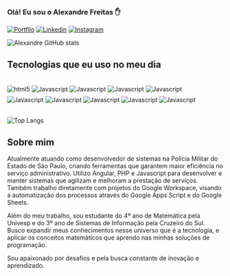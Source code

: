 ### Olá! Eu sou o Alexandre Freitas ✋

[![Portflio](https://img.shields.io/badge/website-000000?style=for-the-badge&logo=About.me&logoColor=white)](https://alexandrefreitas.com)
[![Linkedin](https://img.shields.io/badge/LinkedIn-0077B5?style=for-the-badge&logo=linkedin&logoColor=white)](https://www.linkedin.com/in/alexandre-de-freitas-605b63254/)
[![Instagram](https://img.shields.io/badge/Instagram-E4405F?style=for-the-badge&logo=instagram&logoColor=white)](https://www.instagram.com/alexandre_freitaass/)

![Alexandre GitHub stats](https://github-readme-stats.vercel.app/api?username=alexandrefreitass&show_icons=true&theme=dark)

## Tecnologias que eu uso no meu dia

<div style="display: inline_block"><br/>
    <img align="center" alt="html5" src="https://img.shields.io/badge/HTML5-E34F26?style=for-the-badge&logo=html5&logoColor=white" />
    <img align="center" alt="Javascript" src="https://img.shields.io/badge/JavaScript-F7DF1E?style=for-the-badge&logo=javascript&logoColor=black" />
    <img align="center" alt="Javascript" src="https://img.shields.io/badge/CSS-239120?&style=for-the-badge&logo=css3&logoColor=white" />
    <img align="center" alt="Javascript" src="https://img.shields.io/badge/TypeScript-007ACC?style=for-the-badge&logo=typescript&logoColor=white" />
    <img align="center" alt="Javascript" src="https://img.shields.io/badge/Angular-DD0031?style=for-the-badge&logo=angular&logoColor=white" />
</div>
<div style="display: inline_block; margin-top: -2%;"><br/>
    <img align="center" alt="Javascript" src="https://img.shields.io/badge/Flask-000000?style=for-the-badge&logo=flask&logoColor=white" />
    <img align="center" alt="Javascript" src="https://img.shields.io/badge/PHP-777BB4?style=for-the-badge&logo=php&logoColor=white" />
    <img align="center" alt="Javascript" src="https://img.shields.io/badge/MySQL-00000F?style=for-the-badge&logo=mysql&logoColor=white" />
    <img align="center" alt="Javascript" src="https://img.shields.io/badge/Netlify-00C7B7?style=for-the-badge&logo=netlify&logoColor=white" />
    <img align="center" alt="Javascript" src="https://img.shields.io/badge/Amazon_AWS-232F3E?style=for-the-badge&logo=amazon-aws&logoColor=white" />
</div><br/>

![Top Langs](https://github-readme-stats.vercel.app/api/top-langs/?username=anuraghazra&layout=compact)

## Sobre mim

Atualmente atuando como desenvolvedor de sistemas na Polícia Militar do Estado de São Paulo, criando ferramentas que garantem maior eficiência no serviço administrativo. Utilizo Angular, PHP e Javascript para desenvolver e manter sistemas que agilizam e melhoram a prestação de serviços. Também trabalho diretamente com projetos do Google Workspace, visando a automatização dos processos através do Google Apps Script e do Google Sheets.

Além do meu trabalho, sou estudante do 4º ano de Matemática pela Univesp e do 3º ano de Sistemas de Informação pela Cruzeiro do Sul. Busco expandir meus conhecimentos nesse universo que é a tecnologia, e aplicar os conceitos matemáticos que aprendo nas minhas soluções de programação. 

Sou apaixonado por desafios e pela busca constante de inovação e aprendizado.
